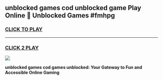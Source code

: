 
## unblocked games cod unblocked game Play Online 👋 Unblocked Games #fmhpg
<h3>
<a href="https://premium.freeplayer.one?title=unblocked_games_cod&ref=21F">CLICK TO PLAY</a></h3>
<hr>

<h3>
<a href="https://premium.freeplayer.one?title=unblocked_games_cod&ref=21F">CLICK 2 PLAY</a>
  
</h3>

<a href="https://premium.freeplayer.one?title=unblocked_games_cod&ref=21F/"><img src="https://clearcache.store/games.png"></a>


**unblocked games cod games unblocked: Your Gateway to Fun and Accessible Online Gaming**
